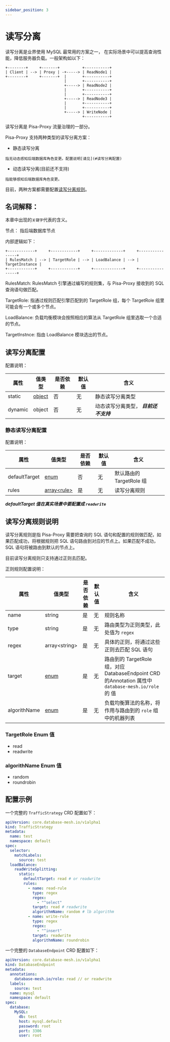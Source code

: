 ```yaml
---
sidebar_position: 3
---
```


# 读写分离

读写分离是业界使用 MySQL 最常用的方案之一， 在实际场景中可以提高查询性能，降低服务器负载。一般架构如以下：

```
+--------+     +-------+          +-----------+
| Client | --> | Proxy | -+-----> | ReadNode1 |
+--------+     +-------+  |       +-----------+
                          |       +-----------+
                          +-----> | ReadNode2 |
                          |       +-----------+
                          |       +-----------+
                          +-----> | ReadNode3 |
                          |       +-----------+
                          |       +-----------+
                          +-----> | WriteNode |
                                  +-----------+

```

读写分离是 Pisa-Proxy 流量治理的一部分。

Pisa-Proxy 支持两种类型的读写分离方案：
- 静态读写分离

`指无动态感知后端数据库角色变更。配置说明[请见](#读写分离配置)`

- 动态读写分离(目前还不支持)

`指能够感知后端数据库角色变更。`

目前，两种方案都需要配置[读写分离规则](#读写分离规则说明)。

## 名词解释：

本章中出现的`关键字`代表的含义。

节点： 指后端数据库节点

内部逻辑如下：

```
+------------+     +------------+     +-------------+     +----------------+
| RulesMatch | --> | TargetRole | --> | LoadBalance | --> | TargetInstance |
+------------+     +------------+     +-------------+     +----------------+
```


RulesMatch: RulesMatch 引擎通过编写的规则集，与 Pisa-Proxy 接收到的 SQL 查询语句做匹配。

TargetRole: 指通过规则匹配引擎匹配到的 TargetRole 组，每个 TargetRole 组里可能会有一个或多个节点。

LoadBalance: 负载均衡模块会按照相应的算法从 TargetRole 组里选取一个合适的节点。

TargetInstnce: 指由 LoadBalance 模块选出的节点。 

## 读写分离配置
配置说明：

| 属性 | 值类型 | 是否依赖 | 默认值 | 含义 |
|-----|-------|---------|-------|-----|
| static | [object](#静态读写分离配置) |  否     |  无   | 静态读写分离类型 |
| dynamic| object| 否     |  无   | 动态读写分离类型， ***目前还不支持*** |

### 静态读写分离配置
配置说明：

| 属性 | 值类型 | 是否依赖 | 默认值 | 含义 |
|-----|-------|---------|-------|-----|
| defaultTarget | [enum](#targetrole-enum-值) |  否     |  无   | 默认路由的 TargetRole 组 |
| rules | [array\<rule\>](#读写分离规则说明)| 是    |  无   | 读写分离规则|

***defaultTarget 值在真实场景中要配置成 `readwrite`***

## 读写分离规则说明
读写分离规则是指 Pisa-Proxy 需要把查询的 SQL 语句和配置的规则做匹配，如果匹配成功，将根据规则把 SQL 语句路由到对应的节点上。如果匹配不成功，SQL 语句将被路由到默认的节点上。

目前读写分离规则只支持通过正则去匹配。

正则规则配置说明：

| 属性 | 值类型 | 是否依赖 | 默认值 | 含义 |
|-----|-------|---------|-------|-----|
|name | string|  是     |  无   | 规则名称|
|type | string| 是      |  无   | 路由类型为正则类型，此处值为 `regex`|
|regex| array\<string\>| 是 | 无  | 具体的正则，将通过这些正则去匹配 SQL 语句|
|target| [enum](#targetrole-enum-值)| 是     | 无    | 路由到的 TargetRole 组，对应 DatabaseEndpoint CRD 的Annotation 属性中 `database-mesh.io/role` 的 值|
|algorithName| [enum](#algorithname-enum-值)| 是| 无   | 负载均衡算法的名称，将作用与路由到的 `role` 组中的机器列表|

### TargetRole Enum 值
- read
- readwrite

### algorithName Enum 值
- random
- roundrobin

## 配置示例

一个完整的 `TrafficStrategy` CRD 配置如下：

``` yaml
apiVersion: core.database-mesh.io/v1alpha1
kind: TrafficStrategy
metadata:
  name: test 
  namespace: default 
spec:
  selector:
    matchLabels:
      source: test
  loadBalance:
    readWriteSplitting:
      static:  
        defaultTarget: read # or readwrite
        rules:
          - name: read-rule
            type: regex
            regex:
              - "^select"
            target: read # readwrite
            algorithmName: random # lb algorithm
          - name: write-rule
            type: regex
            regex:
              - "^insert"
            target: readwrite
            algorithmName: roundrobin
```

一个完整的 `DatabaseEndpoint` CRD 配置如下：
``` yaml
apiVersion: core.database-mesh.io/v1alpha1
kind: DatabaseEndpoint
metadata:
  annotations:
    database-mesh.io/role: read // or readwrite
  labels:
    source: test 
  name: mysql 
  namespace: default 
spec:
  database:
    MySQL:
      db: test 
      host: mysql.default 
      password: root 
      port: 3306
      user: root
```